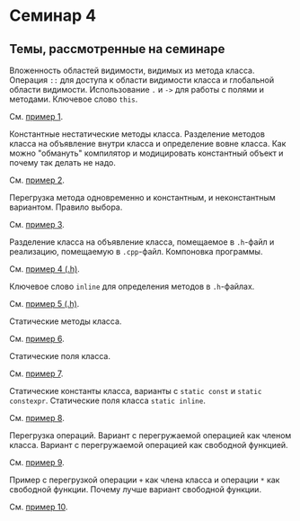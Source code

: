 # Семинар 4

## Темы, рассмотренные на семинаре

Вложенность областей видимости, видимых из метода класса.
Операция `::` для доступа к области видимости класса и глобальной области
видимости. Использование `.` и `->` для работы с полями и методами.
Ключевое слово `this`.

См. [пример 1](1.cpp).

Константные нестатические методы класса. Разделение методов класса
на объявление внутри класса и определение вовне класса.
Как можно "обмануть" компилятор и модицировать константный
объект и почему так делать не надо.

См. [пример 2](2.cpp).

Перегрузка метода одновременно и константным, и неконстантным вариантом.
Правило выбора.

См. [пример 3](3.cpp).

Разделение класса на объявление класса, помещаемое в `.h`-файл
и реализацию, помещаемую в `.cpp`-файл. Компоновка программы.

См. [пример 4 (.h)](4.h).

Ключевое слово `inline` для определения методов в `.h`-файлах.

См. [пример 5 (.h)](5.h).

Статические методы класса.

См. [пример 6](6.cpp).

Статические поля класса.

См. [пример 7](7.cpp).

Статические константы класса, варианты с `static const` и `static constexpr`.
Статические поля класса `static inline`.

См. [пример 8](8.cpp).

Перегрузка операций. Вариант с перегружаемой операцией как членом класса.
Вариант с перегружаемой операцией как свободной функцией.

См. [пример 9](9.cpp).

Пример с перегрузкой операции `+` как члена класса и операции `*`
как свободной функции. Почему лучше вариант свободной функции.

См. [пример 10](10.cpp).
